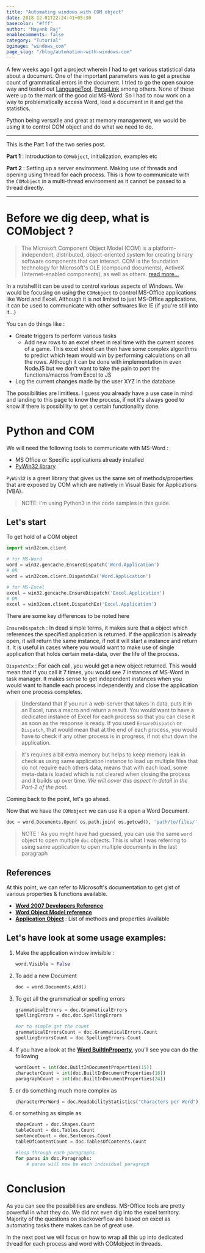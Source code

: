 ```yaml
---
title: "Automating windows with COM object"
date: 2018-12-01T22:24:41+05:30
basecolor: "#fff"
author: "Mayank Raj"
enablecomments: false
category: "Tutorial"
bgimage: "windows_com"
page_slug: "/blog/automation-with-windows-com"
---
```


A few weeks ago I got a project wherein I had to get various statistical data about a document. One of the important parameters was to get a precise count of grammatical errors in the document. I tried to go the open source way and tested out [LanguageTool](https://www.languagetool.org/), [PorseLink](http://proselint.com/) among others. None of these were up to the mark of the good old MS-Word.
So I had to now work on a way to problematically access Word, load a document in it and get the statistics.

Python being versatile and great at memory management, we would be using it to control COM object and do what we need to do.

---

This is the Part 1 of the two series post.

**Part 1** : Introduction to `COMobject`, initialization, examples etc

**Part 2** : Setting up a server environment. Making use of threads and opening using thread for each process. This is how to communicate with the `COMobject` in a multi-thread environment as it cannot be passed to a thread directly.

---

# Before we dig deep, what is COMobject ?

> The Microsoft Component Object Model (COM) is a platform-independent, distributed, object-oriented system for creating binary software components that can interact. COM is the foundation technology for Microsoft's OLE (compound documents), ActiveX (Internet-enabled components), as well as others. [read more...](<https://msdn.microsoft.com/en-us/library/windows/desktop/ms694363(v=vs.85).aspx>)

In a nutshell it can be used to control various aspects of Windows. We would be focusing on using the `COMobject` to control MS-Office applications like Word and Excel. Although it is not limited to just MS-Office applications, it can be used to communicate with other softwares like IE (if you're still into it...)

You can do things like :

- Create triggers to perform various tasks
  - Add new rows to an excel sheet in real time with the current scores of a game. This excel sheet can then have some complex algorithms to predict which team would win by performing calculations on all the rows. Although it can be done with implementation in even NodeJS but we don't want to take the pain to port the functions/macros from Excel to JS
- Log the current changes made by the user XYZ in the database

The possibilities are limitless. I guess you already have a use case in mind and landing to this page to know the process, if not it's always good to know if there is possibility to get a certain functionality done.

# Python and COM

We will need the following tools to communicate with MS-Word :

- MS Office or Specific applications already installed
- [PyWin32 library](https://pypi.python.org/pypi/pywin32)

`PyWin32` is a great library that gives us the same set of methods/properties that are exposed by COM which are natively in Visual Basic for Applications (VBA).

> NOTE: I'm using Python3 in the code samples in this guide.

## Let's start

To get hold of a COM object

```python
import win32com.client

# for MS-Word
word = win32.gencache.EnsureDispatch('Word.Application')
# OR
word = win32com.client.DispatchEx('Word.Application')

# for MS-Excel
excel = win32.gencache.EnsureDispatch('Excel.Application')
# OR
excel = win32com.client.DispatchEx('Excel.Application')
```

There are some key differences to be noted here

`EnsureDispatch` : In dead simple terms, it makes sure that a object which references the specified application is returned. If the application is already open, it will return the same instance, if not it will start a instance and return it.
It is useful in cases where you would want to make use of single application that holds certain meta-data, over the life of the process.

`DispatchEx` : For each call, you would get a new object returned. This would mean that if you call it 7 times, you would see 7 instances of MS-Word in task manager.
It makes sense to get independent instances when you would want to handle each process independently and close the application when one process completes.

> Understand that if you run a web-server that takes in data, puts it in an Excel, runs a macro and return a result. You would want to have a dedicated instance of Excel for each process so that you can close it as soon as the response is ready. If you used `EnsureDispatch` or `Dispatch`, that would mean that at the end of each process, you would have to check if any other process is in progress, if not shut down the application.

> It's requires a bit extra memory but helps to keep memory leak in check as using same application instance to load up multiple files that do not require each others data, means that with each load, some meta-data is loaded which is not cleared when closing the process and it builds up over time. _We will cover this aspect in detail in the Part-2 of the post._

Coming back to the point, let's go ahead.

Now that we have the `COMobject` we can use it a open a Word Document.

```python
doc = word.Documents.Open( os.path.join( os.getcwd(), 'path/to/files/', filename), ReadOnly=True)
```

> NOTE : As you might have had guessed, you can use the same `word` object to open multiple `doc` objects. This is what I was referring to using same application to open multiple documents in the last paragraph

## References

At this point, we can refer to Microsoft's documentation to get gist of various properties & functions available.

- [**Word 2007 Developers Reference**](<https://msdn.microsoft.com/en-us/library/bb244391(v=office.12).aspx>)
- [**Word Object Model reference**](<https://msdn.microsoft.com/en-us/library/bb244515(v=office.12).aspx>)
- [**Application Object**](<https://msdn.microsoft.com/en-us/library/bb244569(v=office.12).aspx>) : List of methods and properties available

## Let's have look at some usage examples:

1. Make the application window invisible :

   ```python
   word.Visible = False
   ```

2. To add a new Document

   ```python
   doc = word.Documents.Add()
   ```

3. To get all the grammatical or spelling errors

   ```python
   grammaticalErrors = doc.GrammaticalErrors
   spellingErrors = doc.doc.SpellingErrors

   #or to simple get the count
   grammaticalErrorsCount = doc.GrammaticalErrors.Count
   spellingErrorsCount = doc.SpellingErrors.Count
   ```

4. If you have a look at the [**Word BuiltInProperty**](<https://msdn.microsoft.com/en-us/library/bb237490(v=office.12).aspx>), you'll see you can do the following

   ```python
   wordCount = int(doc.BuiltInDocumentProperties(15))
   characterCount = int(doc.BuiltInDocumentProperties(16))
   paragraphCount = int(doc.BuiltInDocumentProperties(24))
   ```

5. or do something much more complex as

   ```python
   characterPerWord = doc.ReadabilityStatistics("Characters per Word").Value
   ```

6. or something as simple as

   ```python
   shapeCount = doc.Shapes.Count
   tableCount = doc.Tables.Count
   sentenceCount = doc.Sentences.Count
   tableOfContentCount = doc.TablesOfContents.Count

   #loop through each paragraphs
   for paras in doc.Paragraphs:
       # paras will now be each individual paragraph

   ```

# Conclusion

As you can see the possibilities are endless. MS-Office tools are pretty powerful in what they do. We did not even dig into the excel territory. Majority of the questions on stackoverflow are based on excel as automating tasks there makes can be of great use.

In the next post we will focus on how to wrap all this up into dedicated thread for each process and word with COMobject in threads.
